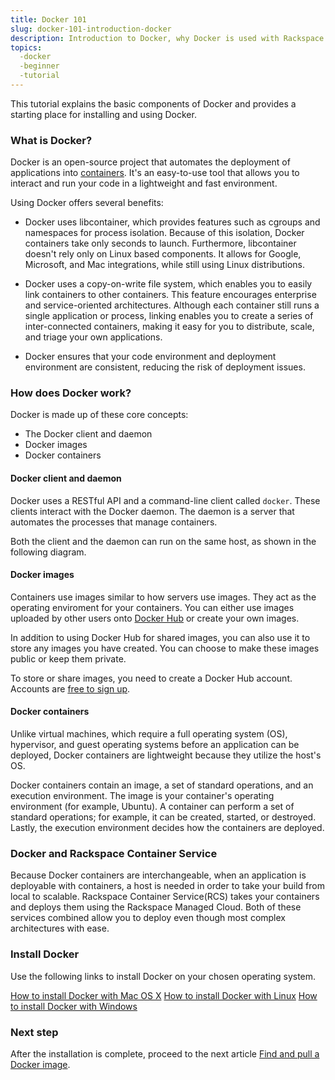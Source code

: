 ```yaml
---
title: Docker 101
slug: docker-101-introduction-docker
description: Introduction to Docker, why Docker is used with Rackspace Container Services, and instructions on how to install and use Docker.
topics:
  -docker
  -beginner
  -tutorial
---
```


This tutorial explains the basic components of Docker and provides a starting place for installing and using Docker.

### What is Docker?

Docker is an open-source project that automates the deployment of applications into [containers](001-containers-101). It's an easy-to-use tool that allows you to interact and run your code in a lightweight and fast environment.

Using Docker offers several benefits:

* Docker uses libcontainer, which provides features such as cgroups and namespaces for process isolation. Because of this isolation, Docker containers take only seconds to launch. Furthermore, libcontainer doesn't rely only on Linux based components. It allows for Google, Microsoft, and Mac integrations, while still using Linux distributions.

* Docker uses a copy-on-write file system, which enables you to easily link containers to other containers. This feature encourages enterprise and service-oriented architectures. Although each container still runs a single application or process, linking enables you to create a series of inter-connected containers, making it easy for you to distribute, scale, and triage your own applications.

* Docker ensures that your code environment and deployment environment are consistent, reducing the risk of deployment issues.

### How does Docker work?

Docker is made up of these core concepts:

* The Docker client and daemon
* Docker images
* Docker containers

#### Docker client and daemon
Docker uses a RESTful API and a command-line client called `docker`. These clients interact with the Docker daemon. The daemon is a server that automates the processes that manage containers.

Both the client and the daemon can run on the same host, as shown in the following diagram.

<!--insert Docker architecture diagram here-->

#### Docker images
Containers use images similar to how servers use images. They act as the operating enviroment for your containers. You can either use images uploaded by other users onto [Docker Hub](https://hub.docker.com/explore/) or create your own images.

In addition to using Docker Hub for shared images, you can also use it to store any images you have created. You can choose to make these images public or keep them private.

To store or share images, you need to create a Docker Hub account. Accounts are [free to sign up](https://hub.docker.com/).

#### Docker containers
Unlike virtual machines, which require a full operating system (OS), hypervisor, and guest operating systems before an application can be deployed, Docker containers are lightweight because they utilize the host's OS.

Docker containers contain an image, a set of standard operations, and an execution environment. The image is your container's operating environment (for example, Ubuntu). A container can perform a set of standard operations; for example, it can be created, started, or destroyed. Lastly, the execution environment decides how the containers are deployed.

<!--diagram explaining Docker containers here-->

### Docker and Rackspace Container Service

Because Docker containers are interchangeable, when an application is deployable with containers, a host is needed in order to take your build from local to scalable. Rackspace Container Service(RCS) takes your containers and deploys them using the Rackspace Managed Cloud. Both of these services combined allow you to deploy even though most complex architectures with ease.

### Install Docker
Use the following links to install Docker on your chosen operating system.

[How to install Docker with Mac OS X](002-how-to-install-docker-mac)
[How to install Docker with Linux](005-how-to-install-docker-linux)
[How to install Docker with Windows](003-docker-on-windows)

### Next step
After the installation is complete, proceed to the next article [Find and pull a Docker image](docker-101-run-images).
